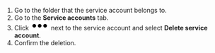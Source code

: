 1. Go to the folder that the service account belongs to.
2. Go to the **Service accounts** tab.
3. Click ![image](../../_assets/options.svg) next to the service account and select **Delete service account**.
4. Confirm the deletion.

